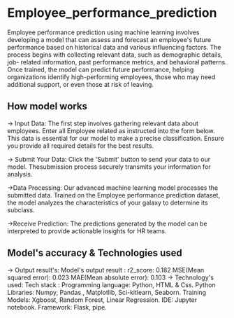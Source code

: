 # Employee_performance_prediction
Employee performance prediction using machine learning involves developing a model that can assess and forecast an employee's future performance based on historical data and various influencing factors. The process begins with collecting relevant data, such as demographic details, job- related information, past performance metrics, and behavioral patterns. Once trained, the model can predict future performance, helping organizations identify high-performing employees, those who may need additional support, or even those at risk of leaving. 

## How model works
-> Input Data:
The first step involves gathering relevant data about employees.
Enter all Employee related as instructed into the form below.
This data is essential for our model to make a precise classification.
Ensure you provide all required details for the best results.

-> Submit Your Data:
Click the 'Submit' button to send your data to our model.
Thesubmission process securely transmits your information for analysis.

->Data Processing:
Our advanced machine learning model processes the submitted data.
Trained on the Employee performance prediction dataset, the model analyzes the characteristics of your galaxy to determine its subclass.

->Receive Prediction:
The predictions generated by the model can be interpreted to provide actionable insights for HR teams.

## Model's accuracy & Technologies used
-> Output result's: Model's output result : 
	r2_score: 0.182
  MSE(Mean squared error): 0.023
  MAE(Mean absolute error): 0.103
-> Technology's used: Tech stack : 
  Programming language: Python, HTML & Css.
  Python Libraries: Numpy, Pandas , Matplotlib, Sci-kitlearn, Seaborn.
  Training Models: Xgboost, Random Forest, Linear Regression.
  IDE: Jupyter notebook.
  Framework: Flask, pipe. 

